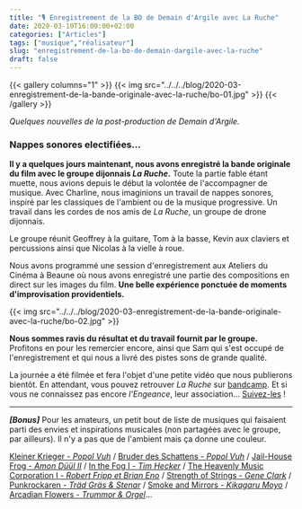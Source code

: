 ```yaml
---
title: "🎙️ Enregistrement de la BO de Demain d'Argile avec La Ruche"
date: 2020-03-10T16:00:00+02:00
categories: ["Articles"]
tags: ["musique","réalisateur"]
slug: "enregistrement-de-la-bo-de-demain-dargile-avec-la-ruche"
draft: false
---
```


{{< gallery columns="1" >}}
  {{< img src="../../../blog/2020-03-enregistrement-de-la-bande-originale-avec-la-ruche/bo-01.jpg" >}}
{{< /gallery >}}

*Quelques nouvelles de la post-production de *Demain d'Argile*.*

### Nappes sonores electifiées...

**Il y a quelques jours maintenant, nous avons enregistré la bande originale du film avec le groupe dijonnais *La Ruche*.** Toute la partie fable étant muette, nous avions depuis le début la volontée de l'accompagner de musique. Avec Charline, nous imaginions un travail de nappes sonores, inspiré par les classiques de l'ambient ou de la musique progressive. Un travail dans les cordes de nos amis de *La Ruche*, un groupe de drone dijonnais.

Le groupe réunit Geoffrey à la guitare, Tom à la basse, Kevin aux claviers et percussions ainsi que Nicolas à la vielle à roue.

Nous avons programmé une session d'enregistrement aux Ateliers du Cinéma à Beaune où nous avons enregistré une partie des compositions en direct sur les images du film. **Une belle expérience ponctuée de moments d'improvisation providentiels.**

{{< img src="../../../blog/2020-03-enregistrement-de-la-bande-originale-avec-la-ruche/bo-02.jpg" >}}

**Nous sommes ravis du résultat et du travail fournit par le groupe.** Profitons en pour les remercier encore, ainsi que Sam qui s'est occupé de l'enregistrement et qui nous a livré des pistes sons de grande qualité.

La journée a été filmée et fera l'objet d'une petite vidéo que nous publierons bientôt. En attendant, vous pouvez retrouver *La Ruche* sur [bandcamp](https://lengeance.bandcamp.com/album/live). Et si vous ne connaissez pas encore *l'Engeance*, leur association... [Suivez-les](https://www.facebook.com/LEngeance/) !

---

***[Bonus]*** Pour les amateurs, un petit bout de liste de musiques qui faisaient parti des envies et inspirations musicales (non partagées avec le groupe, par ailleurs). Il n'y a pas que de l'ambient mais ça donne une couleur.

[Kleiner Krieger - *Popol Vuh*](http://www.youtube.com/watch?v=yWzvQli1z4g) / [Bruder des Schattens - *Popol Vuh*](https://www.youtube.com/watch?v=OLiBkEhs2QE) / [Jail-House Frog - *Amon Düül II*](https://www.youtube.com/watch?v=pvamU4v1rjk) / [In the Fog I - *Tim Hecker*](https://www.youtube.com/watch?v=ShW8YyueC1s) / [The Heavenly Music Corporation I - *Robert Fripp et Brian Eno*](https://www.youtube.com/watch?v=ZwHH7XECJLg) / [Strength of Strings - *Gene Clark*](https://www.youtube.com/watch?v=dfx4vefHdKs) / [Punkrockaren - *Träd Gräs & Stenar*](https://www.youtube.com/watch?v=Qp6ldaGVjEY) / [Smoke and Mirrors - *Kikagaru Moyo*](https://www.youtube.com/watch?v=_rIBXu6jnD0) / [Arcadian Flowers - *Trummor & Orgel*](https://www.youtube.com/watch?v=gIOj9RbBvqo)...
